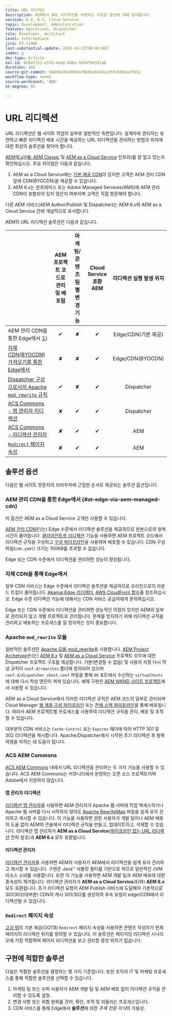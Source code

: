 ```yaml
---
title: URL 리디렉션
description: AEM에서 URL 리디렉션을 수행하는 다양한 옵션에 대해 알아봅니다.
version: 6.4, 6.5, Cloud Service
topic: Development, Administration
feature: Operations, Dispatcher
role: Developer, Architect
level: Intermediate
jira: KT-11466
last-substantial-update: 2024-10-22T00:00:00Z
index: y
doc-type: Article
exl-id: 8e64f251-e5fd-4add-880e-9d54f8e501a6
duration: 164
source-git-commit: 50ddda35adbb3af0b66a6e24a135fd5b94a3fb3a
workflow-type: tm+mt
source-wordcount: '885'
ht-degree: 0%

---
```


# URL 리디렉션

URL 리디렉션은 웹 사이트 작업의 일부로 일반적인 측면입니다. 설계자와 관리자는 유연하고 빠른 리디렉션 배포 시간을 제공하는 URL 리디렉션을 관리하는 방법과 위치에 대한 최상의 솔루션을 찾아야 합니다.

[AEM(6.x)(예: AEM Classic](https://experienceleague.adobe.com/en/docs/experience-manager-learn/dispatcher-tutorial/chapter-2) 및 [AEM as a Cloud Service](https://experienceleague.adobe.com/en/docs/experience-manager-cloud-service/content/overview/architecture) 인프라)를 잘 알고 있는지 확인하십시오. 주요 차이점은 다음과 같습니다.

1. AEM as a Cloud Service에는 [기본 제공 CDN](https://experienceleague.adobe.com/en/docs/experience-manager-cloud-service/content/implementing/content-delivery/cdn)이 있지만 고객은 AEM 관리 CDN 앞에 CDN(BYOCDN)을 제공할 수 있습니다.
1. AEM 6.x는 온프레미스 또는 Adobe Managed Services(AMS)에 AEM 관리 CDN이 포함되어 있지 않은지 여부이며 고객은 직접 방문해야 합니다.

다른 AEM 서비스(AEM Author/Publish 및 Dispatcher)는 AEM 6.x와 AEM as a Cloud Service 간에 개념적으로 유사합니다.

AEM의 URL 리디렉션 솔루션은 다음과 같습니다.

|                                                   | AEM 프로젝트 코드로 관리 및 배포됨 | 마케팅/콘텐츠 팀별 변경 기능 | Cloud Service 호환 AEM | 리디렉션 실행 발생 위치 |
|---------------------------------------------------|:-----------------------:|:---------------------:|:---------------------:| :---------------------:|
| AEM 관리 CDN을 통한 Edge에서 [1}](#at-edge-via-aem-managed-cdn) | ✔ | ✘ | ✔ | Edge/CDN(기본 제공) |
| [자체 CDN(BYOCDN) 가져오기를 통한 Edge에서](#at-edge-via-bring-your-own-cdn) | ✘ | ✘ | ✔ | Edge/CDN(BYOCDN) |
| [Dispatcher 구성으로서의 Apache `mod_rewrite` 규칙](#apache-mod_rewrite-module) | ✔ | ✘ | ✔ | Dispatcher |
| [ACS Commons - 맵 관리자 리디렉션](#redirect-map-manager) | ✘ | ✔ | ✔ | Dispatcher |
| [ACS Commons - 리디렉션 관리자](#redirect-manager) | ✘ | ✔ | ✔ | AEM |
| [`Redirect` 페이지 속성](#the-redirect-page-property) | ✘ | ✔ | ✔ | AEM |


## 솔루션 옵션

다음은 웹 사이트 방문자의 브라우저에 근접한 순서로 제공되는 솔루션 옵션입니다.

### AEM 관리 CDN을 통한 Edge에서 {#at-edge-via-aem-managed-cdn}

이 옵션은 AEM as a Cloud Service 고객만 사용할 수 있습니다.

[AEM 관리 CDN](https://experienceleague.adobe.com/en/docs/experience-manager-cloud-service/content/implementing/content-delivery/cdn)은(는) Edge 수준에서 리디렉션 솔루션을 제공하므로 원본으로의 왕복 시간이 줄어듭니다. [클라이언트측 리디렉션](https://experienceleague.adobe.com/en/docs/experience-manager-cloud-service/content/implementing/content-delivery/cdn-configuring-traffic#client-side-redirectors) 기능을 사용하면 AEM 프로젝트 코드에서 리디렉션 규칙을 구성하고 [구성 파이프라인](https://experienceleague.adobe.com/en/docs/experience-manager-learn/cloud-service/security/traffic-filter-and-waf-rules/how-to-setup#deploy-rules-through-cloud-manager)을 사용하여 배포할 수 있습니다. CDN 구성 파일(`cdn.yaml`) 크기는 100KB를 초과할 수 없습니다.

Edge 또는 CDN 수준에서 리디렉션을 관리하면 성능이 향상됩니다.

### 자체 CDN을 통해 Edge에서

일부 CDN 서비스는 Edge 수준에서 리디렉션 솔루션을 제공하므로 오리진으로의 라운드 트립이 줄어듭니다. [Akamai Edge 리디렉터](https://techdocs.akamai.com/cloudlets/docs/what-edge-redirector), [AWS CloudFront 함수](https://docs.aws.amazon.com/AmazonCloudFront/latest/DeveloperGuide/cloudfront-functions.html)를 참조하십시오. Edge 수준 리디렉션 기능에 대해서는 CDN 서비스 공급자에게 문의하십시오.

Edge 또는 CDN 수준에서 리디렉션을 관리하면 성능적인 이점이 있지만 AEM의 일부로 관리되지 않고 개별 프로젝트로 관리됩니다. 문제를 방지하기 위해 리디렉션 규칙을 관리하고 배포하는 프로세스를 잘 정의하는 것이 중요합니다.


### Apache `mod_rewrite` 모듈

일반적인 솔루션은 [Apache 모듈 mod_rewrite](https://httpd.apache.org/docs/current/mod/mod_rewrite.html)을 사용합니다. [AEM Project Archetype](https://github.com/adobe/aem-project-archetype)은(는) [AEM 6.x](https://github.com/adobe/aem-project-archetype/tree/develop/src/main/archetype/dispatcher.ams#file-structure) 및 [AEM as a Cloud Service](https://github.com/adobe/aem-project-archetype/tree/develop/src/main/archetype/dispatcher.cloud#file-structure) 프로젝트 모두에 대한 Dispatcher 프로젝트 구조를 제공합니다. 기본(변경할 수 없음) 및 사용자 지정 다시 작성 규칙이 `conf.d/rewrites` 폴더에 정의되어 있으며 `conf.d/dispatcher_vhost.conf` 파일을 통해 `80` 포트에서 수신하는 `virtualhosts`에 대해 다시 작성 엔진이 켜져 있습니다. 예제 구현은 [AEM WKND 사이트 프로젝트](https://github.com/adobe/aem-guides-wknd/tree/main/dispatcher/src/conf.d/rewrites)에서 사용할 수 있습니다.

AEM as a Cloud Service에서 이러한 리디렉션 규칙은 AEM 코드의 일부로 관리되며 Cloud Manager [웹 계층 구성 파이프라인](https://experienceleague.adobe.com/en/docs/experience-manager-cloud-service/content/implementing/using-cloud-manager/cicd-pipelines/introduction-ci-cd-pipelines) 또는 [전체 스택 파이프라인](https://experienceleague.adobe.com/en/docs/experience-manager-cloud-service/content/implementing/using-cloud-manager/cicd-pipelines/introduction-ci-cd-pipelines)을 통해 배포됩니다. 따라서 AEM 프로젝트별 프로세스를 사용하여 리디렉션 규칙을 관리, 배포 및 추적할 수 있습니다.

대부분의 CDN 서비스는 `Cache-Control` 또는 `Expires` 헤더에 따라 HTTP 301 및 302 리디렉션을 캐시합니다. Apache/Dispatcher에서 시작된 초기 리디렉션 후 왕복 여행을 피하는 데 도움이 됩니다.


### ACS AEM Commons

[ACS AEM Commons](https://adobe-consulting-services.github.io/acs-aem-commons/) 내에서 URL 리디렉션을 관리하는 두 가지 기능을 사용할 수 있습니다. ACS AEM Commons는 커뮤니티에서 운영하는 오픈 소스 프로젝트이며 Adobe에서 지원하지 않습니다.

#### 맵 관리자 리디렉션

[리디렉션 맵 관리자](https://adobe-consulting-services.github.io/acs-aem-commons/features/redirect-map-manager/index.html)를 사용하면 AEM 관리자가 Apache 웹 서버에 직접 액세스하거나 Apache 웹 서버를 다시 시작하지 않아도 [Apache RewriteMap](https://httpd.apache.org/docs/2.4/rewrite/rewritemap.html) 파일을 쉽게 유지 관리하고 게시할 수 있습니다. 이 기능을 사용하면 권한 사용자가 개발 팀이나 AEM 배포의 도움 없이 AEM의 콘솔에서 리디렉션 규칙을 만들고, 업데이트하고, 삭제할 수 있습니다. 리디렉션 맵 관리자가 **AEM as a Cloud Service**([파이프라인 없는 URL 리디렉션](https://experienceleague.adobe.com/en/docs/experience-manager-cloud-service/content/implementing/content-delivery/pipeline-free-url-redirects) 전략 참조)과 **AEM 6.x** 모두 호환됩니다.

#### 리디렉션 관리자

[리디렉션 관리자](https://adobe-consulting-services.github.io/acs-aem-commons/features/redirect-manager/index.html)를 사용하면 AEM의 사용자가 AEM에서 리디렉션을 쉽게 유지 관리하고 게시할 수 있습니다. 구현은 Java™ 서블릿 필터를 기반으로 하므로 일반적인 JVM 리소스 소비를 사용합니다. 또한 이 기능을 사용하면 AEM 개발 팀과 AEM 배포에 대한 종속성이 제거됩니다. 리디렉션 관리자가 **AEM as a Cloud Service**&#x200B;과(와) **AEM 6.x** 모두 호환됩니다. 초기 리디렉션 요청이 AEM Publish 서비스에 도달해야 기본적으로 301/302(대부분) CDN의 캐시 301/302를 생성하여 후속 요청이 edge/CDN에서 리디렉션될 수 있습니다.

### `Redirect` 페이지 속성

[고급 탭](https://experienceleague.adobe.com/docs/experience-manager-cloud-service/content/sites/authoring/sites-console/page-properties.html)의 기본 제공(OOTB) `Redirect` 페이지 속성을 사용하면 콘텐츠 작성자가 현재 페이지의 리디렉션 위치를 정의할 수 있습니다. 이 솔루션은 페이지당 리디렉션 시나리오에 가장 적합하며 페이지 리디렉션을 보고 관리할 중앙 위치가 없습니다.

## 구현에 적합한 솔루션

다음은 적합한 솔루션을 결정하는 몇 가지 기준입니다. 또한 조직의 IT 및 마케팅 프로세스를 통해 적합한 솔루션을 선택할 수 있습니다.

1. 마케팅 팀 또는 수퍼 사용자가 AEM 개발 팀 및 AEM 배포 없이 리디렉션 규칙을 관리할 수 있도록 설정.
1. 변경 사항 또는 위험 완화를 관리, 확인, 추적 및 되돌리는 프로세스입니다.
1. CDN 서비스를 통해 Edge에서 **솔루션**&#x200B;에 대한 _주제 전문 지식_&#x200B;의 가용성.
